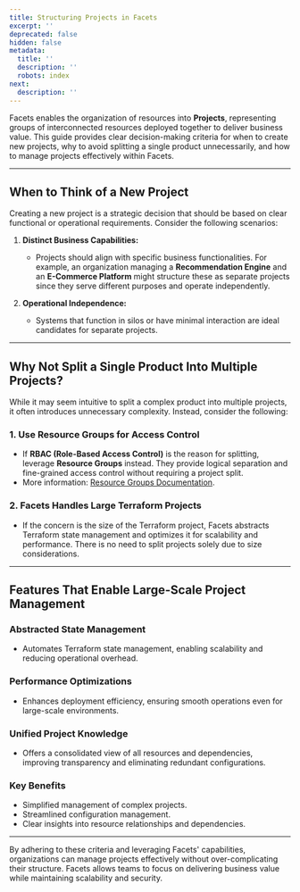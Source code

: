 ```yaml
---
title: Structuring Projects in Facets
excerpt: ''
deprecated: false
hidden: false
metadata:
  title: ''
  description: ''
  robots: index
next:
  description: ''
---
```

Facets enables the organization of resources into **Projects**, representing groups of interconnected resources deployed together to deliver business value. This guide provides clear decision-making criteria for when to create new projects, why to avoid splitting a single product unnecessarily, and how to manage projects effectively within Facets.

***

## When to Think of a New Project

Creating a new project is a strategic decision that should be based on clear functional or operational requirements. Consider the following scenarios:

1. **Distinct Business Capabilities:**
   - Projects should align with specific business functionalities. For example, an organization managing a **Recommendation Engine** and an **E-Commerce Platform** might structure these as separate projects since they serve different purposes and operate independently.

2. **Operational Independence:**
   - Systems that function in silos or have minimal interaction are ideal candidates for separate projects.

***

## Why Not Split a Single Product Into Multiple Projects?

While it may seem intuitive to split a complex product into multiple projects, it often introduces unnecessary complexity. Instead, consider the following:

### 1. Use Resource Groups for Access Control

- If **RBAC (Role-Based Access Control)** is the reason for splitting, leverage **Resource Groups** instead. They provide logical separation and fine-grained access control without requiring a project split.
- More information: [Resource Groups Documentation](https://readme.facets.cloud/docs/user-management-2#resource-groups).

### 2. Facets Handles Large Terraform Projects

- If the concern is the size of the Terraform project, Facets abstracts Terraform state management and optimizes it for scalability and performance. There is no need to split projects solely due to size considerations.

***

## Features That Enable Large-Scale Project Management

### Abstracted State Management

- Automates Terraform state management, enabling scalability and reducing operational overhead.

### Performance Optimizations

- Enhances deployment efficiency, ensuring smooth operations even for large-scale environments.

### Unified Project Knowledge

- Offers a consolidated view of all resources and dependencies, improving transparency and eliminating redundant configurations.

### Key Benefits

- Simplified management of complex projects.
- Streamlined configuration management.
- Clear insights into resource relationships and dependencies.

***

By adhering to these criteria and leveraging Facets' capabilities, organizations can manage projects effectively without over-complicating their structure. Facets allows teams to focus on delivering business value while maintaining scalability and security.